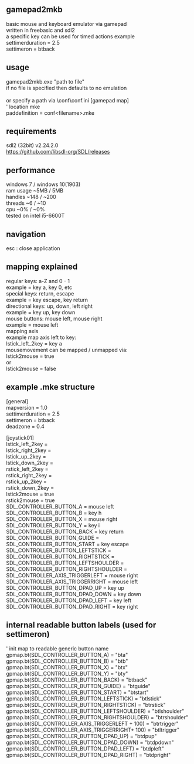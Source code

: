 ## gamepad2mkb
basic mouse and keyboard emulator via gamepad\
written in freebasic and sdl2\
a specific key can be used for timed actions example\
settimerduration    = 2.5\
settimeron          = btback

## usage
gamepad2mkb.exe "path to file"\
if no file is specified then defaults to no emulation\
\
or specify a path via \conf\conf.ini
[gamepad map]\
' location mke\
paddefinition = conf\<filename>.mke

## requirements
sdl2 (32bit) v2.24.2.0\
https://github.com/libsdl-org/SDL/releases

## performance
windows 7 / windows 10(1903)\
ram usage ~5MB / 5MB\
handles   ~148 / ~200\
threads   ~6   / ~10\
cpu       ~0%  / ~0%\
tested on intel i5-6600T
## navigation
esc                                 : close application
## mapping explained
regular keys:     a-Z and 0 - 1\
example = key a, key 0, etc\
special keys:     return, escape\
example = key escape, key return\
directional keys: up, down, left right\
example = key up, key down\
mouse buttons: mouse left, mouse right\
example = mouse left
\
mapping axis\
example map axis left to key:\
lstick_left_2key = key a\
mousemovement can be mapped / unmapped via:\
lstick2mouse        = true\
or\
lstick2mouse        = false

## example .mke structure
[general]\
mapversion          = 1.0\
settimerduration    = 2.5\
settimeron          = btback\
deadzone            = 0.4

[joystick01]\
lstick_left_2key    =\
lstick_right_2key   =\
lstick_up_2key      =\
lstick_down_2key    =\
rstick_left_2key    =\
rstick_right_2key   =\
rstick_up_2key      =\
rstick_down_2key    =\
lstick2mouse        = true\
rstick2mouse        = true\
SDL_CONTROLLER_BUTTON_A                 = mouse left\
SDL_CONTROLLER_BUTTON_B                 = key h\
SDL_CONTROLLER_BUTTON_X                 = mouse right\
SDL_CONTROLLER_BUTTON_Y                 = key i\
SDL_CONTROLLER_BUTTON_BACK              = key return\
SDL_CONTROLLER_BUTTON_GUIDE             = \
SDL_CONTROLLER_BUTTON_START             = key escape\
SDL_CONTROLLER_BUTTON_LEFTSTICK         = \
SDL_CONTROLLER_BUTTON_RIGHTSTICK        = \
SDL_CONTROLLER_BUTTON_LEFTSHOULDER      = \
SDL_CONTROLLER_BUTTON_RIGHTSHOULDER     = \
SDL_CONTROLLER_AXIS_TRIGGERLEFT         = mouse right\
SDL_CONTROLLER_AXIS_TRIGGERRIGHT        = mouse left\
SDL_CONTROLLER_BUTTON_DPAD_UP           = key up\
SDL_CONTROLLER_BUTTON_DPAD_DOWN         = key down\
SDL_CONTROLLER_BUTTON_DPAD_LEFT         = key left\
SDL_CONTROLLER_BUTTON_DPAD_RIGHT        = key right

## internal readable button labels (used for settimeron)
' init map to readable generic button name\
gpmap.bt(SDL_CONTROLLER_BUTTON_A)               = "bta"\
gpmap.bt(SDL_CONTROLLER_BUTTON_B)               = "btb"\
gpmap.bt(SDL_CONTROLLER_BUTTON_X)               = "btx"\
gpmap.bt(SDL_CONTROLLER_BUTTON_Y)               = "bty"\
gpmap.bt(SDL_CONTROLLER_BUTTON_BACK)            = "btback"\
gpmap.bt(SDL_CONTROLLER_BUTTON_GUIDE)           = "btguide"\
gpmap.bt(SDL_CONTROLLER_BUTTON_START)           = "btstart"\
gpmap.bt(SDL_CONTROLLER_BUTTON_LEFTSTICK)       = "btlstick"\
gpmap.bt(SDL_CONTROLLER_BUTTON_RIGHTSTICK)      = "btrstick"\
gpmap.bt(SDL_CONTROLLER_BUTTON_LEFTSHOULDER)    = "btlshoulder"\
gpmap.bt(SDL_CONTROLLER_BUTTON_RIGHTSHOULDER)   = "btrshoulder"\
gpmap.bt(SDL_CONTROLLER_AXIS_TRIGGERLEFT + 100) = "btrtrigger"\
gpmap.bt(SDL_CONTROLLER_AXIS_TRIGGERRIGHT+ 100) = "btltrigger"\
gpmap.bt(SDL_CONTROLLER_BUTTON_DPAD_UP)         = "btdpup"\
gpmap.bt(SDL_CONTROLLER_BUTTON_DPAD_DOWN)       = "btdpdown"\
gpmap.bt(SDL_CONTROLLER_BUTTON_DPAD_LEFT)       = "btdpleft"\
gpmap.bt(SDL_CONTROLLER_BUTTON_DPAD_RIGHT)      = "btdpright"



